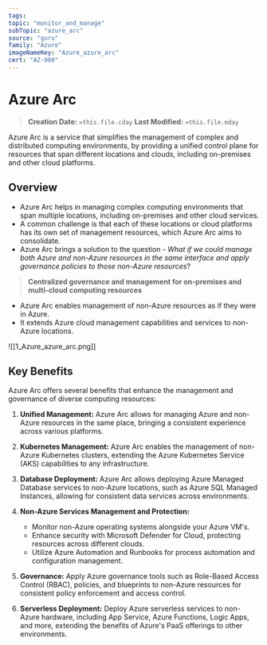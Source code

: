 ```yaml
---
tags:
topic: "monitor_and_manage"
subTopic: "azure_arc"
source: "guru"
family: "Azure"
imageNameKey: "Azure_azure_arc"
cert: "AZ-900"
---
```

# Azure Arc

> **Creation Date:** `=this.file.cday` **Last Modified:** `=this.file.mday`

Azure Arc is a service that simplifies the management of complex and distributed computing environments, by providing a unified control plane for resources that span different locations and clouds, including on-premises and other cloud platforms.

## Overview

- Azure Arc helps in managing complex computing environments that span multiple locations, including on-premises and other cloud services.
- A common challenge is that each of these locations or cloud platforms has its own set of management resources, which Azure Arc aims to consolidate.
- Azure Arc brings a solution to the question - _What if we could manage both Azure and non-Azure resources in the same interface and apply governance policies to those non-Azure resources_?

> **Centralized governance and management for on-premises and multi-cloud computing resources**

- Azure Arc enables management of non-Azure resources as if they were in Azure.
- It extends Azure cloud management capabilities and services to non-Azure locations.

![[1_Azure_azure_arc.png]]

## Key Benefits

Azure Arc offers several benefits that enhance the management and governance of diverse computing resources:

1. **Unified Management:** Azure Arc allows for managing Azure and non-Azure resources in the same place, bringing a consistent experience across various platforms.
    
2. **Kubernetes Management:** Azure Arc enables the management of non-Azure Kubernetes clusters, extending the Azure Kubernetes Service (AKS) capabilities to any infrastructure.
    
3. **Database Deployment:** Azure Arc allows deploying Azure Managed Database services to non-Azure locations, such as Azure SQL Managed Instances, allowing for consistent data services across environments.
    
4. **Non-Azure Services Management and Protection:**
    
    - Monitor non-Azure operating systems alongside your Azure VM's.
    - Enhance security with Microsoft Defender for Cloud, protecting resources across different clouds.
    - Utilize Azure Automation and Runbooks for process automation and configuration management.
5. **Governance:** Apply Azure governance tools such as Role-Based Access Control (RBAC), policies, and blueprints to non-Azure resources for consistent policy enforcement and access control.
    
6. **Serverless Deployment:** Deploy Azure serverless services to non-Azure hardware, including App Service, Azure Functions, Logic Apps, and more, extending the benefits of Azure's PaaS offerings to other environments.
